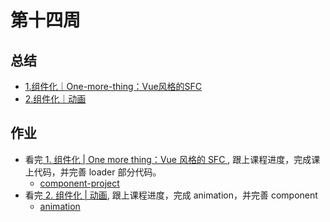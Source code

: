 # 第十四周

## 总结

- [1.组件化｜One-more-thing：Vue风格的SFC](./1.组件化｜One-more-thing：Vue风格的SFC.md)
- [2.组件化｜动画](./2.组件化｜动画.md)

## 作业

- 看完[ 1. 组件化 | One more thing：Vue 风格的 SFC ](https://u.geekbang.org/lesson/12?article=215753), 跟上课程进度，完成课上代码，并完善 loader 部分代码。
  - [component-project](./component-project)
- 看完[ 2. 组件化 | 动画](https://u.geekbang.org/lesson/12?article=263034), 跟上课程进度，完成 animation，并完善 component
  - [animation](./animation)



